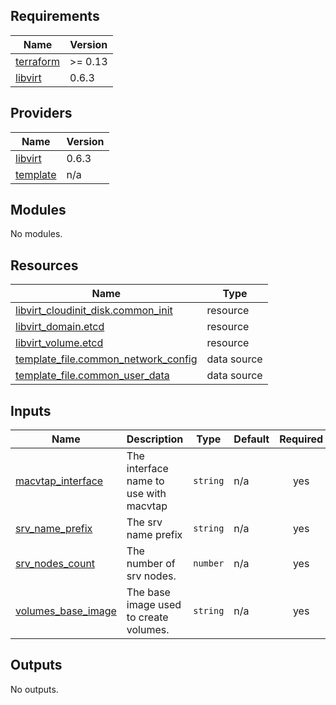 ## Requirements

| Name | Version |
|------|---------|
| <a name="requirement_terraform"></a> [terraform](#requirement\_terraform) | >= 0.13 |
| <a name="requirement_libvirt"></a> [libvirt](#requirement\_libvirt) | 0.6.3 |

## Providers

| Name | Version |
|------|---------|
| <a name="provider_libvirt"></a> [libvirt](#provider\_libvirt) | 0.6.3 |
| <a name="provider_template"></a> [template](#provider\_template) | n/a |

## Modules

No modules.

## Resources

| Name | Type |
|------|------|
| [libvirt_cloudinit_disk.common_init](https://registry.terraform.io/providers/dmacvicar/libvirt/0.6.3/docs/resources/cloudinit_disk) | resource |
| [libvirt_domain.etcd](https://registry.terraform.io/providers/dmacvicar/libvirt/0.6.3/docs/resources/domain) | resource |
| [libvirt_volume.etcd](https://registry.terraform.io/providers/dmacvicar/libvirt/0.6.3/docs/resources/volume) | resource |
| [template_file.common_network_config](https://registry.terraform.io/providers/hashicorp/template/latest/docs/data-sources/file) | data source |
| [template_file.common_user_data](https://registry.terraform.io/providers/hashicorp/template/latest/docs/data-sources/file) | data source |

## Inputs

| Name | Description | Type | Default | Required |
|------|-------------|------|---------|:--------:|
| <a name="input_macvtap_interface"></a> [macvtap\_interface](#input\_macvtap\_interface) | The interface name to use with macvtap | `string` | n/a | yes |
| <a name="input_srv_name_prefix"></a> [srv\_name\_prefix](#input\_srv\_name\_prefix) | The srv name prefix | `string` | n/a | yes |
| <a name="input_srv_nodes_count"></a> [srv\_nodes\_count](#input\_srv\_nodes\_count) | The number of srv nodes. | `number` | n/a | yes |
| <a name="input_volumes_base_image"></a> [volumes\_base\_image](#input\_volumes\_base\_image) | The base image used to create volumes. | `string` | n/a | yes |

## Outputs

No outputs.
